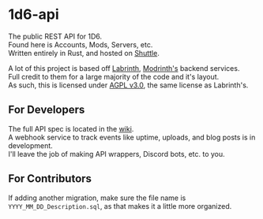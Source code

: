 # 1d6-api

The public REST API for 1D6.\
Found here is Accounts, Mods, Servers, etc.\
Written entirely in Rust, and hosted on [Shuttle](https://www.shuttle.rs/).

A lot of this project is based off [Labrinth](https://github.com/modrinth/labrinth), [Modrinth's](https://modrinth.com/) backend services.\
Full credit to them for a large majority of the code and it's layout.\
As such, this is licensed under [AGPL v3.0](LICENSE), the same license as Labrinth's.

## For Developers

The full API spec is located in the [wiki](../../wiki/).\
A webhook service to track events like uptime, uploads, and blog posts is in development.\
I'll leave the job of making API wrappers, Discord bots, etc. to you.

## For Contributors

If adding another migration, make sure the file name is `YYYY_MM_DD_Description.sql`, as that makes it a little more organized.
